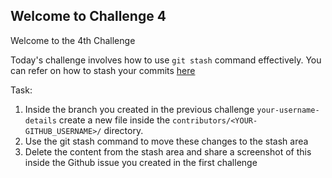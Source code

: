 ## Welcome to Challenge 4

Welcome to the 4th Challenge 

Today's challenge involves how to use ``git stash`` command effectively. You can refer on how to stash your commits [here](https://git-scm.com/book/en/v2/Git-Tools-Stashing-and-Cleaning)

Task: 
1. Inside the branch you created in the previous challenge ``your-username-details`` create a new file inside the ``contributors/<YOUR-GITHUB_USERNAME>/`` directory.
2. Use the git stash command to move these changes to the stash area
3. Delete the content from the stash area and share a screenshot of this inside the Github issue you created in the first challenge
